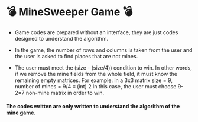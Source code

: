 # 💣 MineSweeper Game 💣

* Game codes are prepared without an interface, they are just codes designed to understand the algorithm.

* In the game, the number of rows and columns is taken from the user and the user is asked to find places that are not mines.

* The user must meet the (size - (size/4)) condition to win. In other words, if we remove the mine fields from the whole field, it must know the remaining empty matrices.
For example: in a 3x3 matrix size = 9, number of mines = 9/4 ≡ (int) 2
In this case, the user must choose 9-2=7 non-mine matrix in order to win.

#### The codes written are only written to understand the algorithm of the mine game.
